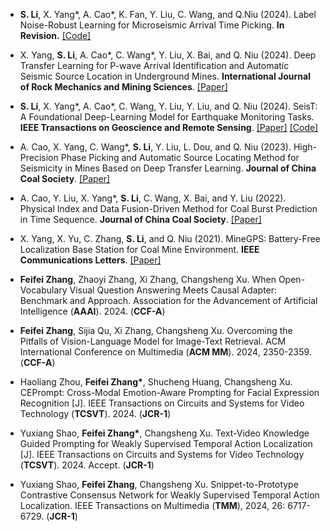 - <strong>S. Li</strong>, X. Yang*, A. Cao*, K. Fan, Y. Liu, C. Wang, and Q.Niu (2024). Label Noise-Robust Learning for Microseismic Arrival Time Picking. <strong>In Revision.</strong> [[Code]](https://github.com/senli1073/LNRL)

- X. Yang, <strong>S. Li</strong>, A. Cao*, C. Wang*, Y. Liu, X. Bai, and Q. Niu (2024). Deep Transfer Learning for P-wave Arrival Identification and Automatic Seismic Source Location in Underground Mines. <strong>International Journal of Rock Mechanics and Mining Sciences</strong>. [[Paper]](https://doi.org/10.1016/j.ijrmms.2024.105888)

- <strong>S. Li</strong>, X. Yang*, A. Cao*, C. Wang, Y. Liu, Y. Liu, and Q. Niu (2024). SeisT: A Foundational Deep-Learning Model for Earthquake Monitoring Tasks. <strong>IEEE Transactions on Geoscience and Remote Sensing</strong>. [[Paper]](https://doi.org/10.1109/TGRS.2024.3371503) [[Code]](https://github.com/senli1073/SeisT)

- A. Cao, X. Yang, C. Wang*, <strong>S. Li</strong>, Y. Liu, L. Dou, and Q. Niu (2023). High-Precision Phase Picking and Automatic Source Locating Method for Seismicity in Mines Based on Deep Transfer Learning. <strong>Journal of China Coal Society</strong>. [[Paper]](https://doi.org/10.13225/j.cnki.jccs.2023.0095)

- A. Cao, Y. Liu, X. Yang*, <strong>S. Li</strong>, C. Wang, X. Bai, and Y. Liu (2022). Physical Index and Data Fusion-Driven Method for Coal Burst Prediction in Time Sequence. <strong>Journal of China Coal Society</strong>. [[Paper]](https://doi.org/10.13225/j.cnki.jccs.2022.0680)

- X. Yang, X. Yu, C. Zhang, <strong>S. Li</strong>, and Q. Niu (2021). MineGPS: Battery-Free Localization Base Station for Coal Mine Environment. <strong>IEEE Communications Letters</strong>. [[Paper]](https://doi.org/10.1109/LCOMM.2021.3081593)

- <strong>Feifei Zhang</strong>, Zhaoyi Zhang, Xi Zhang, Changsheng Xu. When Open-Vocabulary Visual Question Answering Meets Causal Adapter: Benchmark and Approach. Association for the Advancement of Artificial Intelligence (<strong>AAAI</strong>). 2024. (<strong>CCF-A</strong>)

- <strong>Feifei Zhang</strong>, Sijia Qu, Xi Zhang, Changsheng Xu. Overcoming the Pitfalls of Vision-Language Model for Image-Text Retrieval. ACM International Conference on Multimedia (<strong>ACM MM</strong>). 2024, 2350-2359. (<strong>CCF-A</strong>)

- Haoliang Zhou, <strong>Feifei Zhang*</strong>, Shucheng Huang, Changsheng Xu. CEPrompt: Cross-Modal Emotion-Aware Prompting for Facial Expression Recognition [J]. IEEE Transactions on Circuits and Systems for Video Technology (<strong>TCSVT</strong>). 2024. (<strong>JCR-1</strong>)

- Yuxiang Shao, <strong>Feifei Zhang*</strong>, Changsheng Xu. Text-Video Knowledge Guided Prompting for Weakly Supervised Temporal Action Localization [J]. IEEE Transactions on Circuits and Systems for Video Technology (<strong>TCSVT</strong>). 2024. Accept. (<strong>JCR-1</strong>)

- Yuxiang Shao, <strong>Feifei Zhang</strong>, Changsheng Xu. Snippet-to-Prototype Contrastive Consensus Network for Weakly Supervised Temporal Action Localization. IEEE Transactions on Multimedia (<strong>TMM</strong>), 2024, 26: 6717-6729. (<strong>JCR-1</strong>)


